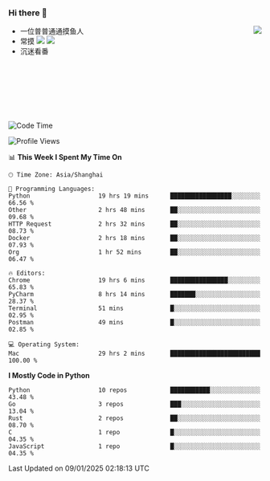 ### Hi there 👋


<a href="https://github.com/yanlc39">
  <img align="right" src="https://github-readme-stats.vercel.app/api?username=yanlc39&show_icons=true&hide_border=true&icon_color=586069&title_color=a0a9af">
</a>

- 一位普普通通摸鱼人
- 常摸 ![](https://img.shields.io/badge/-Python-3e74a2?style=flat-square&logo=Python&logoColor=fff) ![](https://img.shields.io/badge/-C%2B%2B-brightgreen?style=flat-square)
- 沉迷看番



<br><br><br><br><br><br>


<!--START_SECTION:waka-->
![Code Time](http://img.shields.io/badge/Code%20Time-693%20hrs%2056%20mins-blue)

![Profile Views](http://img.shields.io/badge/Profile%20Views-1-blue)

📊 **This Week I Spent My Time On** 

```text
🕑︎ Time Zone: Asia/Shanghai

💬 Programming Languages: 
Python                   19 hrs 19 mins      █████████████████░░░░░░░░   66.56 % 
Other                    2 hrs 48 mins       ██░░░░░░░░░░░░░░░░░░░░░░░   09.68 % 
HTTP Request             2 hrs 32 mins       ██░░░░░░░░░░░░░░░░░░░░░░░   08.73 % 
Docker                   2 hrs 18 mins       ██░░░░░░░░░░░░░░░░░░░░░░░   07.93 % 
Org                      1 hr 52 mins        ██░░░░░░░░░░░░░░░░░░░░░░░   06.47 % 

🔥 Editors: 
Chrome                   19 hrs 6 mins       ████████████████░░░░░░░░░   65.83 % 
PyCharm                  8 hrs 14 mins       ███████░░░░░░░░░░░░░░░░░░   28.37 % 
Terminal                 51 mins             █░░░░░░░░░░░░░░░░░░░░░░░░   02.95 % 
Postman                  49 mins             █░░░░░░░░░░░░░░░░░░░░░░░░   02.85 % 

💻 Operating System: 
Mac                      29 hrs 2 mins       █████████████████████████   100.00 % 
```

**I Mostly Code in Python** 

```text
Python                   10 repos            ███████████░░░░░░░░░░░░░░   43.48 % 
Go                       3 repos             ███░░░░░░░░░░░░░░░░░░░░░░   13.04 % 
Rust                     2 repos             ██░░░░░░░░░░░░░░░░░░░░░░░   08.70 % 
C                        1 repo              █░░░░░░░░░░░░░░░░░░░░░░░░   04.35 % 
JavaScript               1 repo              █░░░░░░░░░░░░░░░░░░░░░░░░   04.35 % 
```




 Last Updated on 09/01/2025 02:18:13 UTC
<!--END_SECTION:waka-->
